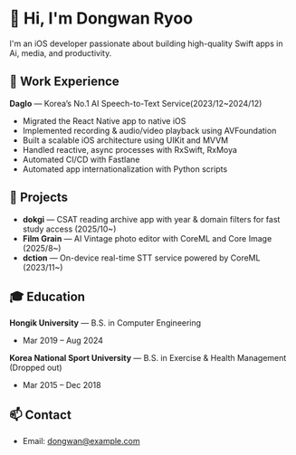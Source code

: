 # 👋 Hi, I'm Dongwan Ryoo

I'm an iOS developer passionate about building high-quality Swift apps in Ai, media, and productivity.

## 💼 Work Experience
**Daglo** — Korea’s No.1 AI Speech-to-Text Service(2023/12~2024/12) 
- Migrated the React Native app to native iOS
- Implemented recording & audio/video playback using AVFoundation  
- Built a scalable iOS architecture using UIKit and MVVM
- Handled reactive, async processes with RxSwift, RxMoya  
- Automated CI/CD with Fastlane
- Automated app internationalization with Python scripts

## 🚀 Projects
- **dokgi** — CSAT reading archive app with year & domain filters for fast study access (2025/10~)
- **Film Grain** — AI Vintage photo editor with CoreML and Core Image (2025/8~)
- **dction** — On-device real-time STT service powered by CoreML (2023/11~)

## 🎓 Education
**Hongik University** — B.S. in Computer Engineering  
- Mar 2019 – Aug 2024  

**Korea National Sport University** — B.S. in Exercise & Health Management (Dropped out)  
- Mar 2015 – Dec 2018

## 📫 Contact
- Email: dongwan@example.com
